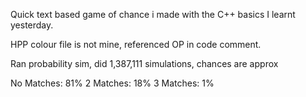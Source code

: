 Quick text based game of chance i made with the C++ basics I learnt yesterday.

HPP colour file is not mine, referenced OP in code comment.

Ran probability sim, did 1,387,111 simulations, chances are approx

No Matches: 81% 
2 Matches: 18%
3 Matches: 1%
